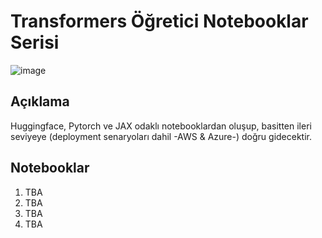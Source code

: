 # Transformers Öğretici Notebooklar Serisi

![image](https://github.com/Frightera/Transformers-Ogretici-Notebooklar/assets/46622558/5fd2c070-67da-4e42-a453-d4585a22cbf5)

## Açıklama
Huggingface, Pytorch ve JAX odaklı notebooklardan oluşup, basitten ileri seviyeye (deployment senaryoları dahil -AWS & Azure-) doğru gidecektir.

## Notebooklar
1) TBA
2) TBA
3) TBA
4) TBA
